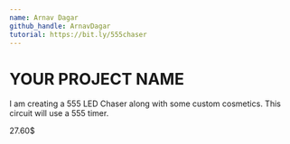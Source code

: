 ```yaml
---
name: Arnav Dagar
github_handle: ArnavDagar
tutorial: https://bit.ly/555chaser
---
```


# YOUR PROJECT NAME

<!-- Describe your board in 2-3 sentences. What are you making? What will it do? -->

I am creating a 555 LED Chaser along with some custom cosmetics. This circuit will use a 555 timer.

<!-- How much is it going to cost? -->

27.60$
